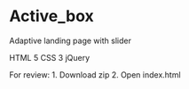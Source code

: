 # Active_box
Adaptive landing page with slider


HTML 5
CSS 3
jQuery

For review: 
    1. Download zip
    2. Open index.html
